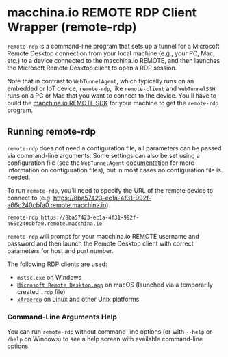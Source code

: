 # macchina.io REMOTE RDP Client Wrapper (remote-rdp)

`remote-rdp` is a command-line program that sets up a tunnel for a Microsoft Remote Desktop connection from your
local machine (e.g., your PC, Mac, etc.) to a device connected to the macchina.io
REMOTE, and then launches the Microsoft Remote Desktop client to open a RDP session.

Note that in contrast to `WebTunnelAgent`, which typically runs on an embedded or IoT
device, `remote-rdp`, like `remote-client` and `WebTunnelSSH`, runs on a PC or Mac that you want to connect to the
device. You'll have to build the [macchina.io REMOTE SDK](../../README.md)
for your machine to get the `remote-rdp` program.

## Running remote-rdp

`remote-rdp` does not need a configuration file, all parameters can be passed
via command-line arguments. Some settings can also be set using a configuration file
(see the `WebTunnelAgent` [documentation](../WebTunnelAgent/README.md) for more
information on configuration files), but in most cases no configuration file is needed.

To run `remote-rdp`, you'll need to specify the URL of the remote device to connect
to (e.g. https://8ba57423-ec1a-4f31-992f-a66c240cbfa0.remote.macchina.io).

```
remote-rdp https://8ba57423-ec1a-4f31-992f-a66c240cbfa0.remote.macchina.io
```

`remote-rdp` will prompt for your macchina.io REMOTE username and password and
then launch the Remote Desktop client with correct parameters for host and port number.

The following RDP clients are used:

  - `mstsc.exe` on Windows
  - [`Microsoft Remote Desktop.app`](https://apps.apple.com/us/app/microsoft-remote-desktop/id1295203466) on macOS (launched via a temporarily created `.rdp` file)
  - [`xfreerdp`](https://www.freerdp.com) on Linux and other Unix platforms


### Command-Line Arguments Help

You can run `remote-rdp` without command-line options (or with `--help`
or `/help` on Windows) to see a help screen with available command-line options.
